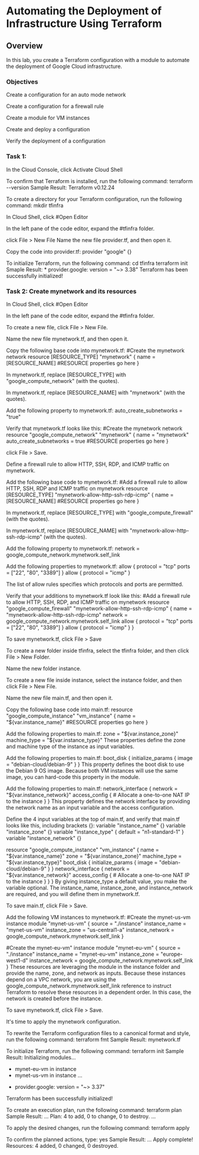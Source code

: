 # Automating the Deployment of Infrastructure Using Terraform

## Overview
In this lab, you create a Terraform configuration with a module to automate the deployment of Google Cloud infrastructure.


### Objectives
Create a configuration for an auto mode network

Create a configuration for a firewall rule

Create a module for VM instances

Create and deploy a configuration

Verify the deployment of a configuration


### Task 1:
In the Cloud Console, click Activate Cloud Shell

To confirm that Terraform is installed, run the following command:
terraform --version
Sample Result: Terraform v0.12.24

To create a directory for your Terraform configuration, run the following command:
mkdir tfinfra

In Cloud Shell, click #Open Editor

In the left pane of the code editor, expand the #tfinfra folder.

click File > New File
Name the new file provider.tf, and then open it.

Copy the code into provider.tf:
provider "google" {}

To initialize Terraform, run the following command:
cd tfinfra
terraform init
Smaple Result: * provider.google: version = "~> 3.38"
Terraform has been successfully initialized!


### Task 2: Create mynetwork and its resources

In Cloud Shell, click #Open Editor

In the left pane of the code editor, expand the #tfinfra folder.

To create a new file, click File > New File.

Name the new file mynetwork.tf, and then open it.

Copy the following base code into mynetwork.tf:
#Create the mynetwork network
resource [RESOURCE_TYPE] "mynetwork" {
name = [RESOURCE_NAME]
#RESOURCE properties go here
}

In mynetwork.tf, replace [RESOURCE_TYPE] with "google_compute_network" (with the quotes).

In mynetwork.tf, replace [RESOURCE_NAME] with "mynetwork" (with the quotes).

Add the following property to mynetwork.tf:
auto_create_subnetworks = "true"

Verify that mynetwork.tf looks like this:
#Create the mynetwork network
resource "google_compute_network" "mynetwork" {
name                    = "mynetwork"
auto_create_subnetworks = true
#RESOURCE properties go here
}

click File > Save.

Define a firewall rule to allow HTTP, SSH, RDP, and ICMP traffic on mynetwork.

Add the following base code to mynetwork.tf:
#Add a firewall rule to allow HTTP, SSH, RDP and ICMP traffic on mynetwork
resource [RESOURCE_TYPE] "mynetwork-allow-http-ssh-rdp-icmp" {
name = [RESOURCE_NAME]
#RESOURCE properties go here
}

In mynetwork.tf, replace [RESOURCE_TYPE] with "google_compute_firewall" (with the quotes).

In mynetwork.tf, replace [RESOURCE_NAME] with "mynetwork-allow-http-ssh-rdp-icmp" (with the quotes).

Add the following property to mynetwork.tf:
network = google_compute_network.mynetwork.self_link

Add the following properties to mynetwork.tf:
allow {
    protocol = "tcp"
    ports    = ["22", "80", "3389"]
    }
allow {
    protocol = "icmp"
    }

The list of allow rules specifies which protocols and ports are permitted.

Verify that your additions to mynetwork.tf look like this:
#Add a firewall rule to allow HTTP, SSH, RDP, and ICMP traffic on mynetwork
resource "google_compute_firewall" "mynetwork-allow-http-ssh-rdp-icmp" {
name = "mynetwork-allow-http-ssh-rdp-icmp"
network = google_compute_network.mynetwork.self_link
allow {
    protocol = "tcp"
    ports    = ["22", "80", "3389"]
    }
allow {
    protocol = "icmp"
    }
}

To save mynetwork.tf, click File > Save

To create a new folder inside tfinfra, select the tfinfra folder, and then click File > New Folder.

Name the new folder instance.

To create a new file inside instance, select the instance folder, and then click File > New File.

Name the new file main.tf, and then open it.

Copy the following base code into main.tf:
resource "google_compute_instance" "vm_instance" {
  name = "${var.instance_name}"
  #RESOURCE properties go here
}

Add the following properties to main.tf:
  zone         = "${var.instance_zone}"
  machine_type = "${var.instance_type}"
These properties define the zone and machine type of the instance as input variables.

Add the following properties to main.tf:
  boot_disk {
    initialize_params {
      image = "debian-cloud/debian-9"
      }
  }
This property defines the boot disk to use the Debian 9 OS image. Because both VM instances will use the same image, you can hard-code this property in the module.

Add the following properties to main.tf:
  network_interface {
    network = "${var.instance_network}"
    access_config {
      # Allocate a one-to-one NAT IP to the instance
    }
  }
This property defines the network interface by providing the network name as an input variable and the access configuration.

Define the 4 input variables at the top of main.tf, and verify that main.tf looks like this, including brackets {}:
variable "instance_name" {}
variable "instance_zone" {}
variable "instance_type" {
  default = "n1-standard-1"
  }
variable "instance_network" {}

resource "google_compute_instance" "vm_instance" {
  name         = "${var.instance_name}"
  zone         = "${var.instance_zone}"
  machine_type = "${var.instance_type}"
  boot_disk {
    initialize_params {
      image = "debian-cloud/debian-9"
      }
  }
  network_interface {
    network = "${var.instance_network}"
    access_config {
      # Allocate a one-to-one NAT IP to the instance
    }
  }
}
By giving instance_type a default value, you make the variable optional. The instance_name, instance_zone, and instance_network are required, and you will define them in mynetwork.tf.

To save main.tf, click File > Save.

Add the following VM instances to mynetwork.tf:
#Create the mynet-us-vm instance
module "mynet-us-vm" {
  source           = "./instance"
  instance_name    = "mynet-us-vm"
  instance_zone    = "us-central1-a"
  instance_network = google_compute_network.mynetwork.self_link
}

#Create the mynet-eu-vm" instance
module "mynet-eu-vm" {
  source           = "./instance"
  instance_name    = "mynet-eu-vm"
  instance_zone    = "europe-west1-d"
  instance_network = google_compute_network.mynetwork.self_link
}
These resources are leveraging the module in the instance folder and provide the name, zone, and network as inputs. Because these instances depend on a VPC network, you are using the google_compute_network.mynetwork.self_link reference to instruct Terraform to resolve these resources in a dependent order. In this case, the network is created before the instance.

To save mynetwork.tf, click File > Save.

It's time to apply the mynetwork configuration.

To rewrite the Terraform configuration files to a canonical format and style, run the following command:
terraform fmt
Sample Result: mynetwork.tf

To initialize Terraform, run the following command:
terraform init
Sample Result: Initializing modules...
- mynet-eu-vm in instance
- mynet-us-vm in instance
...
* provider.google: version = "~> 3.37"

Terraform has been successfully initialized!

To create an execution plan, run the following command:
terraform plan
Sample Result: ...
Plan: 4 to add, 0 to change, 0 to destroy.
...


To apply the desired changes, run the following command:
terraform apply

To confirm the planned actions, type:
yes
Sample Result: ...
Apply complete! Resources: 4 added, 0 changed, 0 destroyed.
